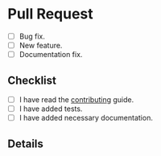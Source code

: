 <!--
Thank you for submitting a pull request!

While we look over every pull request, we maintain a focus on
this project's current roadmap. If your pull request does not
fit within this project's current roadmap or fix an open issue,
it may be closed. Please reference any relevant issues.
-->

# Pull Request

<!-- Put an 'x' in the boxes that apply. -->

- [ ] Bug fix.
- [ ] New feature.
- [ ] Documentation fix.

## Checklist

<!-- Put an 'x' in the boxes that apply. -->

- [ ] I have read the [contributing](https://github.com/uwreact/frc_control/blob/kinetic-devel/CONTRIBUTING.md) guide.
- [ ] I have added tests.
- [ ] I have added necessary documentation.

## Details

<!-- Provide more details below this comment. -->
